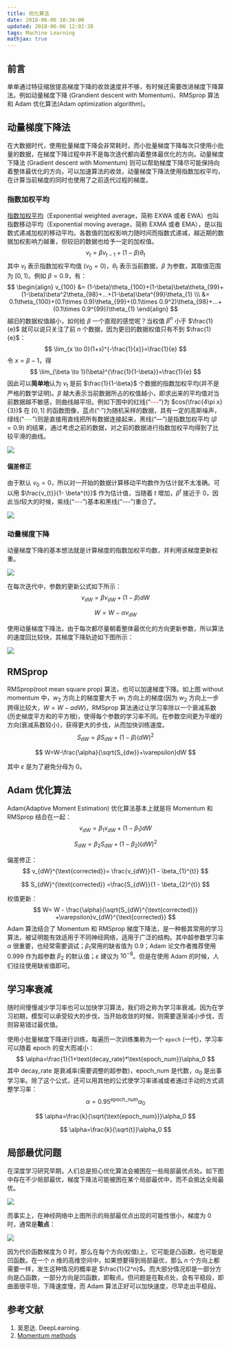 ```yaml
---
title: 优化算法
date: 2018-06-06 10:34:00
updated: 2018-06-06 12:02:28
tags: Machine Learning
mathjax: true
---
```


## 前言

单单通过特征缩放提高梯度下降的收敛速度并不够，有时候还需要改进梯度下降算法。例如动量梯度下降 (Grandient descent with Momentum)、RMSprop 算法和 Adam 优化算法(Adam optimization algorithm)。

<!-- more -->

## 动量梯度下降法

在大数据时代，使用批量梯度下降会非常耗时，而小批量梯度下降每次只使用小批量的数据，在梯度下降过程中并不是每次迭代都向着整体最优化的方向。动量梯度下降法 (Gradient descent with Momentum) 则可以帮助梯度下降尽可能保持向着整体最优化的方向，可以加速算法的收敛，动量梯度下降法使用指数加权平均，在计算当前梯度的同时也使用了之前迭代过程的梯度。

### 指数加权平均

[指数加权平均](https://zh.wikipedia.org/wiki/%E7%A7%BB%E5%8B%95%E5%B9%B3%E5%9D%87#%E6%8C%87%E6%95%B8%E7%A7%BB%E5%8B%95%E5%B9%B3%E5%9D%87)（Exponential weighted average，简称 EXWA 或者 EWA）也叫指数移动平均（Exponential moving average，简称 EXMA 或者 EMA），是以指数式递减加权的移动平均。各数值的加权影响力随时间而指数式递减，越近期的数据加权影响力越重，但较旧的数据也给予一定的加权值。
$$
v_t=\beta v_{t-1}+(1-\beta)\theta_t
$$
其中 $v_t$ 表示指数加权平均值 ($v_0=0$)，$\theta_t$ 表示当前数据，$\beta$ 为参数，其取值范围为 $[0, 1)$。例如 $\beta=0.9$，有：
$$
\begin{align}
v_{100} &= (1-\beta)\theta_{100}+(1-\beta)\beta\theta_{99}+(1-\beta)\beta^2\theta_{98}+...+(1-\beta)\beta^{99}\theta_{1} \\\
&= 0.1\theta_{100}+(0.1\times 0.9)\theta_{99}+(0.1\times 0.9^2)\theta_{98}+...+(0.1\times 0.9^{99})\theta_{1}
\end{align}
$$
越旧的数据权值越小，如何给 $\beta$ 一个直观的感觉呢？当权值 $\beta^n$ 小于 $\frac{1}{e}$ 就可以说只关注了前 $n$ 个数据，因为更旧的数据权值只有不到 $\frac{1}{e}$：
$$
\lim_{x \to 0}(1+x)^{-\frac{1}{x}}=\frac{1}{e}
$$
令 $x=\beta-1$，得
$$
\lim_{\beta \to 1}(\beta)^{\frac{1}{1-\beta}}=\frac{1}{e}
$$
因此可以**简单地**认为 $v_t$ 是前 $\frac{1}{1-\beta}$ 个数据的指数加权平均(并不是严格的数学证明)。$\beta$ 越大表示当前数据所占的权值越小，即求出来的平均值对当前数据越不敏感，则曲线越平坦。例如下图中的红线(“<font color="red">---</font>”)为 $cos(\frac{4\pi x}{3})$ 在 $[0, 1]$ 的函数图像，蓝点(“<font color="blue">·</font>”)为随机采样的数据，具有一定的高斯噪声，绿线(“<font color="#00FF00">---</font>”)则是直接用直线把所有数据连接起来，黑线(“—”)是指数加权平均 ($\beta=0.9$) 的结果，通过考虑之前的数据，对之前的数据进行指数加权平均得到了比较平滑的曲线。

![](https://s1.ax2x.com/2018/06/06/RMyJO.png)

#### 偏差修正

由于默认 $v_0=0$，所以对一开始的数据计算移动平均数作为估计就不太准确。可以用 $\frac{v_{t}}{1- \beta^{t}}$ 作为估计值，当随着 $t$ 增加，$\beta^{t}$ 接近于 0，因此当$t$较大的时候，紫线(“<font color="purple">---</font>”)基本和黑线(“---”)重合了。

![](https://s1.ax2x.com/2018/06/06/Rb5sJ.png)

### 动量梯度下降

动量梯度下降的基本想法就是计算梯度的指数加权平均数，并利用该梯度更新权重。

![](https://s1.ax2x.com/2018/06/06/RbHE3.png)

在每次迭代中，参数的更新公式如下所示：
$$
v_{dW}=\beta v_{dW}+(1-\beta)dW
$$

$$
W=W-\alpha v_{dW}
$$

使用动量梯度下降法，由于每次都尽量朝着整体最优化的方向更新参数，所以算法的速度回比较快，其梯度下降轨迹如下图所示：

![](https://s1.ax2x.com/2018/06/06/Rbzvn.png)

## RMSprop

RMSprop(root mean square prop) 算法，也可以加速梯度下降。如上图 without momentum 中，$w_2$ 方向上的梯度要大于 $w_1$ 方向上的梯度(因为 $w_2$ 方向上一步跨得比较大，$W=W-\alpha dW$)，RMSprop 算法通过让学习率除以一个衰减系数(历史梯度平方和的平方根)，使得每个参数的学习率不同。在参数空间更为平缓的方向(衰减系数较小)，获得更大的步伐，从而加快训练速度。
$$
S_{dW}= \beta S_{dW} + (1 - \beta)({dW})^{2}
$$

$$
W=W-\frac{\alpha}{\sqrt{S_{dw}}+\varepsilon}dW
$$

其中 $\varepsilon$ 是为了避免分母为 0。

## Adam 优化算法

Adam(Adaptive Moment Estimation) 优化算法基本上就是将 Momentum 和 RMSprop 结合在一起：
$$
v_{dW}= \beta_{1}v_{dW} + ( 1 - \beta_{1})dW
$$

$$
S_{dW}=\beta_{2}S_{dW} + ( 1 - \beta_{2}){(dW)}^{2}
$$

偏差修正：
$$
v_{dW}^{\text{corrected}}= \frac{v_{dW}}{1 - \beta_{1}^{t}}
$$

$$
S_{dW}^{\text{corrected}} =\frac{S_{dW}}{1 - \beta_{2}^{t}}
$$

权值更新：
$$
W= W - \frac{\alpha}{\sqrt{S_{dW}^{\text{corrected}}} +\varepsilon}v_{dW}^{\text{corrected}}
$$
Adam 算法结合了 Momentum 和 RMSprop 梯度下降法，是一种极其常用的学习算法，被证明能有效适用于不同神经网络，适用于广泛的结构。其中超参数学习率 $\alpha$ 很重要，也经常需要调试；$\beta_{1}$常用的缺省值为 0.9；Adam 论文作者推荐使用 0.999 作为超参数 $\beta_{2}$ 的默认值；$\varepsilon$ 建议为 $10^{-8}$。但是在使用 Adam 的时候，人们往往使用缺省值即可。

## 学习率衰减

随时间慢慢减少学习率也可以加快学习算法，我们将之称为学习率衰减。因为在学习初期，模型可以承受较大的步伐，当开始收敛的时候，则需要逐渐减小步伐，否则容易错过最优值。

使用小批量梯度下降进行训练，每遍历一次训练集称为一个 `epoch` (一代)，学习率可以随着 epoch 的变大而减小：
$$
\alpha=\frac{1}{1+\text{decay_rate}*\text{epoch_num}}\alpha_0
$$
其中 decay_rate 是衰减率(需要调整的超参数)，epoch_num 是代数，$\alpha_0$ 是出事学习率。除了这个公式，还可以用其他的公式使学习率递减或者通过手动的方式调整学习率：
$$
\alpha=0.95^\text{epoch_num}\alpha_0
$$

$$
\alpha=\frac{k}{\sqrt{\text{epoch_num}}}\alpha_0
$$

$$
\alpha=\frac{k}{\sqrt{t}}\alpha_0
$$

## 局部最优问题

在深度学习研究早期，人们总是担心优化算法会被困在一些局部最优点处。如下图中存在不少局部最优，梯度下降法可能被困在某个局部最优中，而不会抵达全局最优。

![](https://s1.ax2x.com/2018/06/07/RZHEa.png)

而事实上，在神经网络中上图所示的局部最优点出现的可能性很小，梯度为 0 时，通常是**鞍点**：

![](https://s1.ax2x.com/2018/06/07/RZmVS.png)

因为代价函数梯度为 0 时，那么在每个方向(权值)上，它可能是凸函数，也可能是凹函数。在一个 $n$ 维的高维空间中，如果想要得到局部最优，那么 $n$ 个方向上都需要一样，发生这种情况的概率是 $\frac{1}{2^n}$。而大部分情况却是一部分方向是凸函数，一部分方向是凹函数，即鞍点。但问题是在鞍点处，会有平稳段，即曲面很平坦，下降速度慢，而 Adam 算法正好可以加快速度，尽早走出平稳段。


## 参考文献

1. 吴恩达. DeepLearning. 
2. [Momentum methods](https://jermwatt.github.io/mlrefined/blog_posts/13_Multilayer_perceptrons/13_5_Momentum_methods.html)